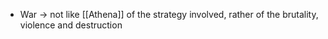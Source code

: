 - War -> not like [[Athena]] of the strategy involved, rather of the brutality, violence and destruction
